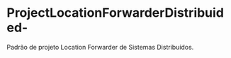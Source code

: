 # ProjectLocationForwarderDistribuided-
Padrão de projeto Location Forwarder de Sistemas Distribuídos. 
